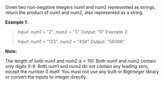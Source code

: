 Given two non-negative integers num1 and num2 represented as strings, return the product of num1 and num2, also represented as a string.

**Example 1:**

> Input: num1 = "2", num2 = "3"
> Output: "6"
> Example 2:
> 
> Input: num1 = "123", num2 = "456"
> Output: "56088"


**Note:**

The length of both num1 and num2 is < 110.
Both num1 and num2 contain only digits 0-9.
Both num1 and num2 do not contain any leading zero, except the number 0 itself.
You must not use any built-in BigInteger library or convert the inputs to integer directly.
